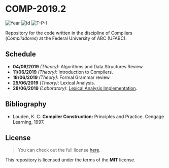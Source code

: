 # COMP-2019.2
![Year][year] ![Id][id] ![T-P-I][tpi]

Repository for the code written in the discipline of
Compilers (*Compiladores*) at the Federal University of ABC (UFABC).

[year]: https://flat.badgen.net/badge/year/2019.2/blue
[id]: https://flat.badgen.net/badge/id/MCTA007-13/orange
[tpi]: https://flat.badgen.net/badge/T-P-I/3-1-4/grey

## Schedule

- **04/06/2019** *(Theory)*: Algorithms and Data Structures Review.
- **11/06/2019** *(Theory)*: Introduction to Compilers.
- **18/06/2019** *(Theory)*: Formal Grammar review.
- **25/06/2019** *(Theory)*: Lexical Analysis.
- **28/06/2019** *(Laboratory)*: [Lexical Analysis Implementation].

[Lexical Analysis Implementation]: laboratory/2019.06.28/

## Bibliography

- Louden, K. C. **Compiler Construction:** Principles and Practice.
  Cengage Learning, 1997.

## License

> You can check out the full license [here](LICENSE).

This repository is licensed under the terms of the **MIT** license.
